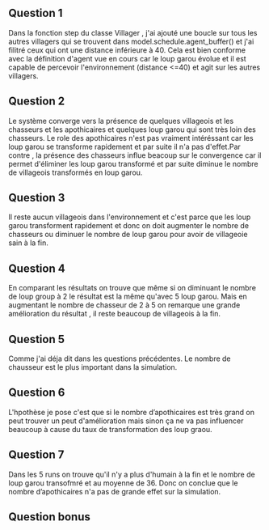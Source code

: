 ## Question 1
Dans la fonction step du classe Villager , j'ai ajouté une boucle sur tous les autres villagers
qui se trouvent dans model.schedule.agent_buffer() et j'ai filitré ceux qui ont une distance
inférieure à 40. Cela est bien conforme avec la définition d'agent vue en cours car 
le loup garou évolue et il est capable de percevoir l'environnement (distance <=40)  et 
agit sur les autres villagers.

## Question 2
Le système converge vers la présence de quelques villageois et les chasseurs et les apothicaires et quelques loup garou qui sont très loin des chasseurs.
Le role des apothicaires n'est pas vraiment intéréssant car les loup garou se transforme
rapidement et par suite il n'a pas d'effet.Par contre , la présence des chasseurs influe 
beacoup sur le convergence car il permet d'éliminer les loup garou transformé et par suite
diminue le nombre de villageois transformés en loup garou.

## Question 3
Il reste aucun villageois dans l'environnement et c'est parce que les loup garou transforment
rapidement et donc on doit augmenter le nombre de chasseurs ou diminuer le nombre de loup garou
pour avoir de villageoie sain à la fin.

## Question 4

En comparant les résultats on trouve que même si on diminuant le nombre de loup group à
2 le résultat est la même qu'avec 5 loup garou. Mais en augmentant le nombre de chasseur de 
2 à 5 on remarque une grande amélioration du résultat , il reste beaucoup de villageois à la fin. 

## Question 5
Comme j'ai déja dit dans les questions précédentes. Le nombre de chausseur est le plus 
important dans la simulation.

## Question 6

L'hpothèse je pose c'est que si le nombre d’apothicaires est très grand on peut trouver
un peut d'amélioration mais sinon ça ne va pas influencer beaucoup à cause du taux de transformation
des loup graou.

## Question 7
Dans les 5 runs on trouve qu'il n'y a plus d'humain à la fin et le nombre de loup garou
transofmré et au moyenne de 36. Donc on conclue que le nombre d’apothicaires  n'a pas de grande effet sur la simulation.


## Question bonus

